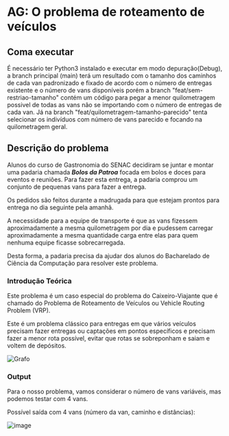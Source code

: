 # AG: O problema de roteamento de veículos

## Coma executar

É necessário ter Python3 instalado e executar em modo depuração(Debug), a branch principal (main) terá um resultado com o tamanho dos caminhos de cada van padronizado e fixado de acordo com o número de entregas existente e o número de vans disponíveis porém a branch "feat/sem-restriao-tamanho" contém um código para pegar a menor quilometragem possivel de todas as vans não se importando com o número de entregas de cada van. Já na branch "feat/quilometragem-tamanho-parecido" tenta selecionar os indivíduos com número de vans parecido e focando na quilometragem geral.

## Descrição do problema

Alunos do curso de Gastronomia do SENAC decidiram se juntar e montar uma padaria chamada ***Bolos da Patroa*** focada em bolos e doces para eventos e reuniões. Para fazer esta entrega, a padaria comprou um conjunto de pequenas vans para fazer a entrega.

Os pedidos são feitos durante a madrugada para que estejam prontos para entrega no dia seguinte pela amanhã.

A necessidade para a equipe de transporte é que as vans fizessem aproximadamente a mesma quilometragem por dia e pudessem carregar aproximadamente a mesma quantidade carga entre elas para quem nenhuma equipe ficasse sobrecarregada.

Desta forma, a padaria precisa da ajudar dos alunos do Bacharelado de Ciência da Computação para resolver este problema.

### Introdução Teórica

Este problema é um caso especial do problema do Caixeiro-Viajante que é chamado do Problema de Roteamento de Veículos ou Vehicle Routing Problem (VRP). 

Este é um problema clássico para entregas em que vários veículos precisam fazer entregas ou captações em pontos específicos e precisam fazer a menor rota possível, evitar que rotas se sobreponham e saiam e voltem de depósitos.

![Grafo](https://crivelaro.notion.site/image/https%3A%2F%2Fs3-us-west-2.amazonaws.com%2Fsecure.notion-static.com%2F9de9527d-d25c-49cd-874d-c7bb87debaa2%2FUntitled.png?table=block&id=af58b1d2-fd6e-47d9-b066-e81de5bd4346&spaceId=946856ea-5862-45c3-837c-7f93cf5cea98&width=880&userId=&cache=v2)

### Output

Para o nosso problema, vamos considerar o número de vans variáveis, mas podemos testar com 4 vans.

Possível saída com 4 vans (número da van, caminho e distâncias):

![image](https://user-images.githubusercontent.com/52457167/166172911-f9c6db53-8f8f-4022-86d3-52cde3f647cb.png)
